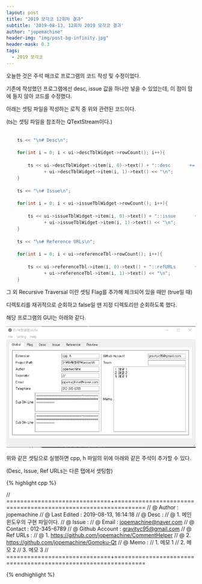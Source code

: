 ```yaml
---
layout: post
title: "2019 모각코 12회차 결과"
subtitle: '2019-08-13, 12회차 2019 모각코 결과'
author: "jopemachine"
header-img: "img/post-bg-infinity.jpg"
header-mask: 0.3
tags:
  - 2019 모각코
---
```


오늘한 것은 주석 매크로 프로그램의 코드 작성 및 수정이었다.

기존에 작성했던 프로그램에선 desc, issue 값을 하나만 넣을 수 있었는데, 이 점이 맘에 들지 않아 코드를 수정했다.

아래는 셋팅 파일을 작성하는 로직 중 위와 관련된 코드이다.

(ts는 셋팅 파일을 참조하는 QTextStream이다.)

~~~cpp

    ts << "\n# Desc\n";

    for(int i = 0; i < ui->descTblWidget->rowCount(); i++){

        ts << ui->descTblWidget->item(i, 0)->text() + "::desc       +=       "
              + ui->descTblWidget->item(i, 1)->text() << "\n";
    }

    ts << "\n# Issue\n";

    for(int i = 0; i < ui->issueTblWidget->rowCount(); i++){

        ts << ui->issueTblWidget->item(i, 0)->text() + "::issue       +=       "
              + ui->issueTblWidget->item(i, 1)->text() << "\n";
    }

    ts << "\n# Reference URLs\n";

    for(int i = 0; i < ui->referenceTbl->rowCount(); i++){

        ts << ui->referenceTbl->item(i, 0)->text() + "::refURLs       +=       "
              + ui->referenceTbl->item(i, 1)->text() << "\n";
    }

~~~

그 외 Recursive Traversal 이란 셋팅 Flag를 추가해 체크되어 있을 때만 (true일 때)

디렉토리를 재귀적으로 순회하고 false일 땐 지정 디렉토리만 순회하도록 했다.

해당 프로그램의 GUI는 아래와 같다.

![](/img/posts/2019-08-13-Mogacko12_Result/ScreenClip.png)

위와 같은 셋팅으로 실행하면 cpp, h 파일의 위에 아래와 같은 주석이 추가할 수 있다.

(Desc, Issue, Ref URLs는 다른 탭에서 셋팅함)

{% highlight cpp %}

// ==============================+===============================================================
// @ Author : jopemachine
// @ Last Edited : 2019-08-13, 16:14:18
// @ Desc : 
// @     1. 메인 윈도우의 구현 파일이다.
// @ Issue : 
// @ Email : jopemachine@naver.com
// @ Contact : 012-345-6789
// @ Github Account : gravityc95@gmail.com
// @ Ref URLs : 
// @     1. https://github.com/jopemachine/CommentHelper
// @     2. https://github.com/jopemachine/Gomoku-Qt
// @ Memo : 
//  1. 메모 1
//  2. 메모 2
//  3. 메모 3
// ==============================+===============================================================

{% endhighlight %}

